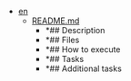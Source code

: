 - <a href = "E:\Node_projects\Node_Way\ArchivTSH_2\ArhivTimur_2\InversionOfControl-master\sandboxedModule\en\cat.en\dir.en.md">en</a>
    - <a href = "E:\Node_projects\Node_Way\ArchivTSH_2\ArhivTimur_2\InversionOfControl-master\sandboxedModule\en\README.md">README.md</a>
        - *## Description
        - *## Files
        - *## How to execute
        - *## Tasks
        - *## Additional tasks
